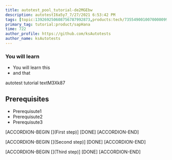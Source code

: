 ```yaml
---
title: autotest_pool_tutorial-de2MGEbw
description: autotestI6a5y7_7/27/2021 6:53:42 PM
tags: [topic:139269250608756787992873,products:tech/73554900100700000996,tutorial:experience/advanced]
primary_tag: tutorial:product/sapHana
time: 722
author_profile: https://github.com/ksAutotests
author_name: ksAutotests
---
```

### You will learn
- You will learn this
- and that

autotest tutorial textM3Xk87

## Prerequisites
- Prerequisute1
- Prerequisute2
- Prerequisute3

[ACCORDION-BEGIN [](First step)]
[DONE]
[ACCORDION-END]

[ACCORDION-BEGIN [](Second step)]
[DONE]
[ACCORDION-END]

[ACCORDION-BEGIN [](Third step)]
[DONE]
[ACCORDION-END]

